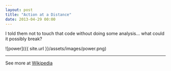 ```yaml
---
layout: post
title: "Action at a Distance"
date: 2013-04-29 00:00
---
```


I told them not to touch that code without doing some analysis... what could it possibly break?

![power]({{ site.url }}/assets/images/power.png)

----

See more at [Wikipedia](https://en.wikipedia.org/wiki/Action_at_a_distance_(computer_programming))
